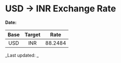 # USD → INR Exchange Rate

**Date:** 

| Base | Target | Rate  |
|:----:|:------:|:-----:|
| USD  | INR    | 88.2484 |

_Last updated: _